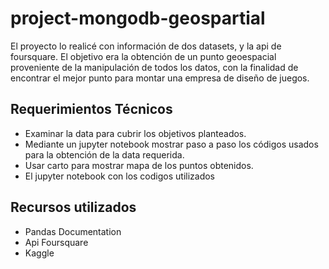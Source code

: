 # project-mongodb-geospartial
El proyecto lo realicé con información de dos datasets, y la api de foursquare. El objetivo era la obtención de un punto geoespacial proveniente de la manipulación de todos los datos, con la finalidad de encontrar el mejor punto para montar una empresa de diseño de juegos.

## Requerimientos Técnicos
* Examinar la data para cubrir los objetivos planteados.
* Mediante un jupyter notebook mostrar paso a paso los códigos usados para la obtención de la data requerida.
* Usar carto para mostrar mapa de los puntos obtenidos.
* El jupyter notebook con los codigos utilizados

## Recursos utilizados
* Pandas Documentation
* Api Foursquare
* Kaggle

